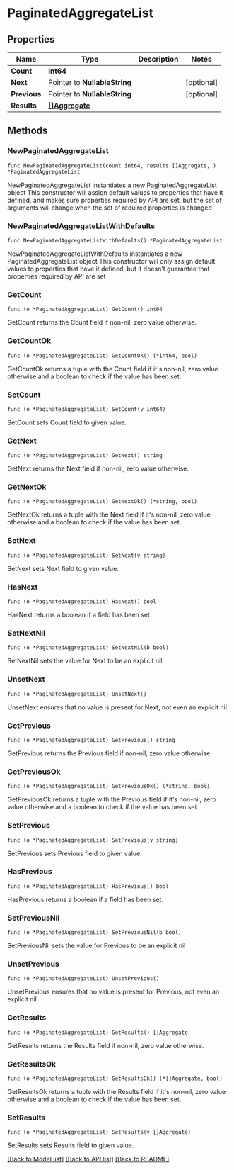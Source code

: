 # PaginatedAggregateList

## Properties

Name | Type | Description | Notes
------------ | ------------- | ------------- | -------------
**Count** | **int64** |  | 
**Next** | Pointer to **NullableString** |  | [optional] 
**Previous** | Pointer to **NullableString** |  | [optional] 
**Results** | [**[]Aggregate**](Aggregate.md) |  | 

## Methods

### NewPaginatedAggregateList

`func NewPaginatedAggregateList(count int64, results []Aggregate, ) *PaginatedAggregateList`

NewPaginatedAggregateList instantiates a new PaginatedAggregateList object
This constructor will assign default values to properties that have it defined,
and makes sure properties required by API are set, but the set of arguments
will change when the set of required properties is changed

### NewPaginatedAggregateListWithDefaults

`func NewPaginatedAggregateListWithDefaults() *PaginatedAggregateList`

NewPaginatedAggregateListWithDefaults instantiates a new PaginatedAggregateList object
This constructor will only assign default values to properties that have it defined,
but it doesn't guarantee that properties required by API are set

### GetCount

`func (o *PaginatedAggregateList) GetCount() int64`

GetCount returns the Count field if non-nil, zero value otherwise.

### GetCountOk

`func (o *PaginatedAggregateList) GetCountOk() (*int64, bool)`

GetCountOk returns a tuple with the Count field if it's non-nil, zero value otherwise
and a boolean to check if the value has been set.

### SetCount

`func (o *PaginatedAggregateList) SetCount(v int64)`

SetCount sets Count field to given value.


### GetNext

`func (o *PaginatedAggregateList) GetNext() string`

GetNext returns the Next field if non-nil, zero value otherwise.

### GetNextOk

`func (o *PaginatedAggregateList) GetNextOk() (*string, bool)`

GetNextOk returns a tuple with the Next field if it's non-nil, zero value otherwise
and a boolean to check if the value has been set.

### SetNext

`func (o *PaginatedAggregateList) SetNext(v string)`

SetNext sets Next field to given value.

### HasNext

`func (o *PaginatedAggregateList) HasNext() bool`

HasNext returns a boolean if a field has been set.

### SetNextNil

`func (o *PaginatedAggregateList) SetNextNil(b bool)`

 SetNextNil sets the value for Next to be an explicit nil

### UnsetNext
`func (o *PaginatedAggregateList) UnsetNext()`

UnsetNext ensures that no value is present for Next, not even an explicit nil
### GetPrevious

`func (o *PaginatedAggregateList) GetPrevious() string`

GetPrevious returns the Previous field if non-nil, zero value otherwise.

### GetPreviousOk

`func (o *PaginatedAggregateList) GetPreviousOk() (*string, bool)`

GetPreviousOk returns a tuple with the Previous field if it's non-nil, zero value otherwise
and a boolean to check if the value has been set.

### SetPrevious

`func (o *PaginatedAggregateList) SetPrevious(v string)`

SetPrevious sets Previous field to given value.

### HasPrevious

`func (o *PaginatedAggregateList) HasPrevious() bool`

HasPrevious returns a boolean if a field has been set.

### SetPreviousNil

`func (o *PaginatedAggregateList) SetPreviousNil(b bool)`

 SetPreviousNil sets the value for Previous to be an explicit nil

### UnsetPrevious
`func (o *PaginatedAggregateList) UnsetPrevious()`

UnsetPrevious ensures that no value is present for Previous, not even an explicit nil
### GetResults

`func (o *PaginatedAggregateList) GetResults() []Aggregate`

GetResults returns the Results field if non-nil, zero value otherwise.

### GetResultsOk

`func (o *PaginatedAggregateList) GetResultsOk() (*[]Aggregate, bool)`

GetResultsOk returns a tuple with the Results field if it's non-nil, zero value otherwise
and a boolean to check if the value has been set.

### SetResults

`func (o *PaginatedAggregateList) SetResults(v []Aggregate)`

SetResults sets Results field to given value.



[[Back to Model list]](../README.md#documentation-for-models) [[Back to API list]](../README.md#documentation-for-api-endpoints) [[Back to README]](../README.md)


